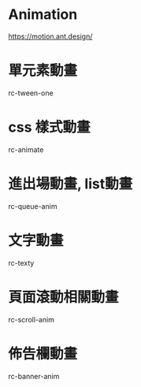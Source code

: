 # Animation

https://motion.ant.design/

# 單元素動畫
rc-tween-one

# css 樣式動畫
rc-animate

# 進出場動畫, list動畫
rc-queue-anim

# 文字動畫
rc-texty

# 頁面滾動相關動畫
rc-scroll-anim

# 佈告欄動畫
rc-banner-anim